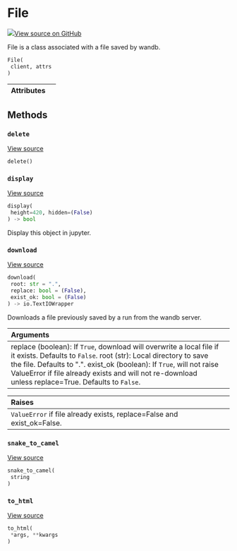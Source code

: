 # File



[![](https://www.tensorflow.org/images/GitHub-Mark-32px.png)View source on GitHub](https://www.github.com/wandb/client/tree/9f1a662d681e96387ebf650900aef8f19703b575/wandb/apis/public.py#L2766-L2845)



File is a class associated with a file saved by wandb.

```python
File(
 client, attrs
)
```







| Attributes | |
| :--- | :--- |



## Methods

### `delete`



[View source](https://www.github.com/wandb/client/tree/9f1a662d681e96387ebf650900aef8f19703b575/wandb/apis/public.py#L2825-L2838)

```python
delete()
```




### `display`



[View source](https://www.github.com/wandb/client/tree/9f1a662d681e96387ebf650900aef8f19703b575/wandb/apis/public.py#L979-L990)

```python
display(
 height=420, hidden=(False)
) -> bool
```

Display this object in jupyter.


### `download`



[View source](https://www.github.com/wandb/client/tree/9f1a662d681e96387ebf650900aef8f19703b575/wandb/apis/public.py#L2792-L2823)

```python
download(
 root: str = ".",
 replace: bool = (False),
 exist_ok: bool = (False)
) -> io.TextIOWrapper
```

Downloads a file previously saved by a run from the wandb server.


| Arguments | |
| :--- | :--- |
| replace (boolean): If `True`, download will overwrite a local file if it exists. Defaults to `False`. root (str): Local directory to save the file. Defaults to ".". exist_ok (boolean): If `True`, will not raise ValueError if file already exists and will not re-download unless replace=True. Defaults to `False`. |



| Raises | |
| :--- | :--- |
| `ValueError` if file already exists, replace=False and exist_ok=False. |



### `snake_to_camel`



[View source](https://www.github.com/wandb/client/tree/9f1a662d681e96387ebf650900aef8f19703b575/wandb/apis/public.py#L975-L977)

```python
snake_to_camel(
 string
)
```




### `to_html`



[View source](https://www.github.com/wandb/client/tree/9f1a662d681e96387ebf650900aef8f19703b575/wandb/apis/public.py#L992-L993)

```python
to_html(
 *args, **kwargs
)
```






